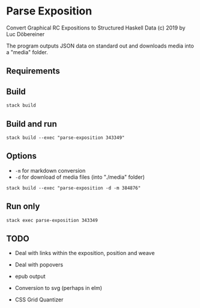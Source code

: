 # Parse Exposition
Convert Graphical RC Expositions to Structured Haskell Data
(c) 2019 by Luc Döbereiner

The program outputs JSON data on standard out and downloads media into a "media" folder.

## Requirements

## Build
```stack build```

## Build and run
```stack build --exec "parse-exposition 343349"```

## Options
* `-m` for markdown conversion
* `-d` for download of media files (into "./media" folder)

```stack build --exec "parse-exposition -d -m 384876"```


## Run only
```stack exec parse-exposition 343349```

## TODO
* Deal with links within the exposition, position and weave
* Deal with popovers
* epub output

* Conversion to svg (perhaps in elm)
* CSS Grid Quantizer


